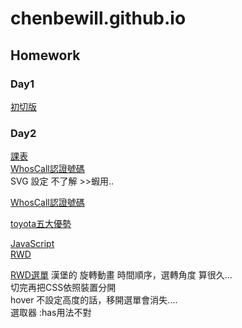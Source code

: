 # chenbewill.github.io
## Homework 
### Day1
[初切版](https://chenbewill.github.io/HTML&CSS_Amons/Day1/01.html)
### Day2
[課表](https://chenbewill.github.io/HTML&CSS_Amons/Day2/table.html)  
[WhosCall認證號碼](https://chenbewill.github.io/HTML&CSS_Amons/Day2/WhosCall.html)  
SVG 設定 不了解 >>蝦用..

[WhosCall認證號碼](https://chenbewill.github.io/HTML&CSS_Amons/Day3/whosCall.html)  

[toyota五大優勢](https://chenbewill.github.io/HTML&CSS_Amons/Day4/%E7%A2%B0%E7%A2%B0%E8%BB%8A.html)

[JavaScript](https://chenbewill.github.io/先修班/JavaScript/終極密碼.html)  
[RWD](https://chenbewill.github.io/HTML&CSS_Amons/Day5/RWD.html)

[RWD選單](https://chenbewill.github.io/HTML&CSS_Amons/Day6/選單.html)
漢堡的 旋轉動畫 時間順序，選轉角度   算很久...  
切完再把CSS依照裝置分開  
hover 不設定高度的話，移開選單會消失....  
選取器 :has用法不對
